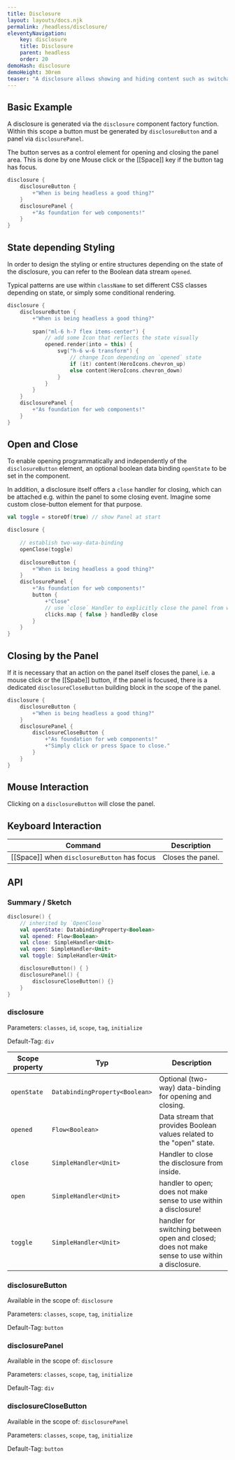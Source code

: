 ```yaml
---
title: Disclosure
layout: layouts/docs.njk
permalink: /headless/disclosure/
eleventyNavigation:
    key: disclosure
    title: Disclosure
    parent: headless
    order: 20
demoHash: disclosure
demoHeight: 30rem
teaser: "A disclosure allows showing and hiding content such as switchable accordion menus."
---
```


## Basic Example

A disclosure is generated via the `disclosure` component factory function. Within this scope a button must be generated
by `disclosureButton` and a panel via `disclosurePanel`.

The button serves as a control element for opening and closing the panel area. This is done by one
Mouse click or the [[Space]] key if the button tag has focus.

```kotlin
disclosure {
    disclosureButton {
        +"When is being headless a good thing?"
    }
    disclosurePanel {
        +"As foundation for web components!"
    }
}
```

## State depending Styling

In order to design the styling or entire structures depending on the state of the disclosure, you can refer to the
Boolean data stream `opened`.

Typical patterns are use within `className` to set different CSS classes depending on state,
or simply some conditional rendering.

```kotlin
disclosure {
    disclosureButton {
        +"When is being headless a good thing?"
        
        span("ml-6 h-7 flex items-center") {
            // add some Icon that reflects the state visually
            opened.render(into = this) {
                svg("h-6 w-6 transform") {
                    // change Icon depending on `opened` state
                    if (it) content(HeroIcons.chevron_up)
                    else content(HeroIcons.chevron_down)
                }
            }
        }
    }
    disclosurePanel {
        +"As foundation for web components!"
    }
}
```

## Open and Close

To enable opening programmatically and independently of the `disclosureButton` element, an optional
boolean data binding `openState` to be set in the component.

In addition, a disclosure itself offers a `close` handler for closing, which can be attached e.g. within the panel to 
some closing event. Imagine some custom close-button element for that purpose.

```kotlin
val toggle = storeOf(true) // show Panel at start

disclosure {
    
    // establish two-way-data-binding
    openClose(toggle)
    
    disclosureButton {
        +"When is being headless a good thing?"
    }
    disclosurePanel {
        +"As foundation for web components!"
        button {
            +"Close"
            // use `close` Handler to explicitly close the panel from within
            clicks.map { false } handledBy close
        }
    }
}
```

## Closing by the Panel

If it is necessary that an action on the panel itself closes the panel, i.e. a mouse click or the [[Spabe]] button, if
the panel is focused, there is a dedicated `disclosureCloseButton` building block in the scope of the panel.

```kotlin
disclosure {
    disclosureButton {
        +"When is being headless a good thing?"
    }
    disclosurePanel {
        disclosureCloseButton {
            +"As foundation for web components!"
            +"Simply click or press Space to close."
        }
    }
}
```

## Mouse Interaction

Clicking on a `disclosureButton` will close the panel.

## Keyboard Interaction

| Command                                     | Description       |
|---------------------------------------------|-------------------|
| [[Space]] when `disclosureButton` has focus | Closes the panel. |

## API

### Summary / Sketch
```kotlin
disclosure() {
    // inherited by `OpenClose`
    val openState: DatabindingProperty<Boolean>
    val opened: Flow<Boolean>
    val close: SimpleHandler<Unit>
    val open: SimpleHandler<Unit>
    val toggle: SimpleHandler<Unit>

    disclosureButton() { }
    disclosurePanel() {
        disclosureCloseButton() {}
    }
}
```

### disclosure

Parameters: `classes`, `id`, `scope`, `tag`, `initialize`

Default-Tag: `div`

| Scope property | Typ                              | Description                                                                                    |
|----------------|----------------------------------|------------------------------------------------------------------------------------------------|
| `openState`    | `DatabindingProperty<Boolean>`   | Optional (two-way) data-binding for opening and closing.                                       |
| `opened`       | `Flow<Boolean>`                  | Data stream that provides Boolean values related to the "open" state.                          |
| `close`        | `SimpleHandler<Unit>`            | Handler to close the disclosure from inside.                                                   |
| `open`         | `SimpleHandler<Unit>`            | handler to open; does not make sense to use within a disclosure!                               |
| `toggle`       | `SimpleHandler<Unit>`            | handler for switching between open and closed; does not make sense to use within a disclosure. |

### disclosureButton

Available in the scope of: `disclosure`

Parameters: `classes`, `scope`, `tag`, `initialize`

Default-Tag: `button`

### disclosurePanel

Available in the scope of: `disclosure`

Parameters: `classes`, `scope`, `tag`, `initialize`

Default-Tag: `div`

### disclosureCloseButton

Available in the scope of: `disclosurePanel`

Parameters: `classes`, `scope`, `tag`, `initialize`

Default-Tag: `button`